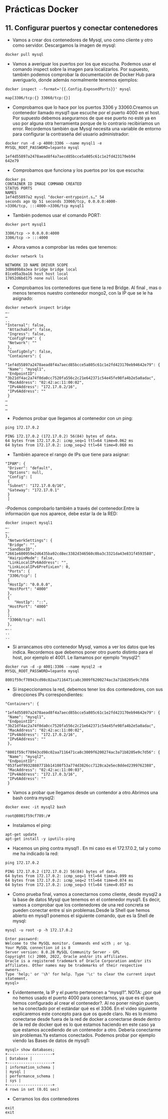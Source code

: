 # Prácticas Docker

## 11. Configurar puertos y conectar contenedores

- Vamos a crear dos contenedores de Mysql, uno como cliente y otro
  como servidor. Descargamos la imagen de mysql:

```
docker pull mysql
```

- Vamos a averiguar los puertos por los que escucha. Podemos usar el comando inspect sobre la imagen para localizarlos. Por supuesto, también podemos comprobar la documentación de Docker Hub para averiguarlo, donde además normalmente tenemos ejemplos:

```
docker inspect --format='{{.Config.ExposedPorts}}' mysql

map[3306/tcp:{} 33060/tcp:{}]
```

- Comprobamos que lo hace por los puertos 3306 y 33060.Creamos un contenedor llamado mysql1 que escuche por el puerto 4000 en el host. Por supuesto debemos asegurarnos de que ese puerto no esté ya en uso por alguna otra herramienta porque de lo contrario recibiríamos un error. Recordemos también que Mysql necesita una variable de entorno para configurar la contraseña del usuario administrador:

```
docker run -d -p 4000:3306 --name mysql1 -e MYSQL_ROOT_PASSWORD=lepanto mysql

1ef4d55897a2478aead8f4a7aecd85bcce5a805c61c1e2fd423170eb94
642e79

```

- Comprobamos que funciona y los puertos por los que escucha:

```
docker ps
CONTAINER ID IMAGE COMMAND CREATED
STATUS PORTS
NAMES
1ef4d55897a2 mysql "docker-entrypoint.s…" 54
seconds ago Up 51 seconds 33060/tcp, 0.0.0.0:4000-
>3306/tcp, :::4000->3306/tcp mysql1
```

- También podemos usar el comando PORT:

```
docker port mysql1

3306/tcp -> 0.0.0.0:4000
3306/tcp -> :::4000
```

- Ahora vamos a comprobar las redes que tenemos:

```
docker network ls

NETWORK ID NAME DRIVER SCOPE
3d8689b8a3ea bridge bridge local
81ce05a3ba16 host host local
17052d6bd175 none null local
```

- Comprobamos los contenedores que tiene la red Bridge. Al final , mas o menos tenemos nuestro contenedor mongo2, con la IP que se le ha asignado:

```
docker network inspect bridge
….
…
..
"Internal": false,
 "Attachable": false,
 "Ingress": false,
 "ConfigFrom": {
 "Network": ""
 },
 "ConfigOnly": false,
 "Containers": {

"1ef4d55897a2478aead8f4a7aecd85bcce5a805c61c1e2fd423170eb94642e79": {
 "Name": "mysql1",
 "EndpointID":
"3b21df4ac2a74f0da0cc7520fa556c2c21e642371c54e45fe98fa4b2e5a0adac",
 "MacAddress": "02:42:ac:11:00:02",
 "IPv4Address": "172.17.0.2/16",
 "IPv6Address": ""
 }
…
…
…
```

- Podemos probar que llegamos al contenedor con un ping:

```
ping 172.17.0.2

PING 172.17.0.2 (172.17.0.2) 56(84) bytes of data.
64 bytes from 172.17.0.2: icmp_seq=1 ttl=64 time=0.062 ms
64 bytes from 172.17.0.2: icmp_seq=2 ttl=64 time=0.060 ms
```

- También aparece el rango de IPs que tiene para asignar:

```
"IPAM": {
 "Driver": "default",
 "Options": null,
 "Config": [
 {
 "Subnet": "172.17.0.0/16",
 "Gateway": "172.17.0.1"
 }
 ]

```

-Podemos comprobarlo también a través del contenedor.Entre la información que nos aparece, debe estar la de la RED:

```
docker inspect mysql1
….
….
},
 "NetworkSettings": {
 "Bridge": "",
 "SandboxID":
"2661e600959e2d6435ba92cd8ec3382d346560c0ba3c3321da43e831f4593588",
 "HairpinMode": false,
 "LinkLocalIPv6Address": "",
 "LinkLocalIPv6PrefixLen": 0,
 "Ports": {
 "3306/tcp": [
 {
 "HostIp": "0.0.0.0",
 "HostPort": "4000"
 },
 {
    "HostIp": "::",
 "HostPort": "4000"
 }
 ],
 "33060/tcp": null
 },
…..
..
..
```

- Si arrancamos otro contenedor Mysql, vamos a ver los datos que les indica. Recordemos que debemos poner otro puerto distinto para el host, por ejemplo el 4001. Le llamamos por ejemplo “mysql2”:

```
docker run -d -p 4001:3306 --name mysql2 -e MYSQL_ROOT_PASSWORD=lepanto mysql

8001f59cf78943cd98c02aa7116471ca8c3009f6200274ac3a71b8205e9c7d56
```

- Si inspeccionamos la red, debemos tener los dos contenedores, con sus direcciones IPs correspondientes:

```
"Containers": {

"1ef4d55897a2478aead8f4a7aecd85bcce5a805c61c1e2fd423170eb94642e79": {
 "Name": "mysql1",
 "EndpointID":
"3b21df4ac2a74f0da0cc7520fa556c2c21e642371c54e45fe98fa4b2e5a0adac",
 "MacAddress": "02:42:ac:11:00:02",
 "IPv4Address": "172.17.0.2/16",
 "IPv6Address": ""
 },

"8001f59cf78943cd98c02aa7116471ca8c3009f6200274ac3a71b8205e9c7d56": {
 "Name": "mysql2",
 "EndpointID":
"053fa4f9932888771bb14108f53a774d3826cc7128ca2e5ec8dded2399762388",
 "MacAddress": "02:42:ac:11:00:03",
 "IPv4Address": "172.17.0.3/16",
 "IPv6Address": ""
 }

```

- Vamos a probar que llegamos desde un contendor a otro.Abrimos una bash contra mysql2:

```
docker exec -it mysql2 bash

root@8001f59cf789:/#
```

- Instalamos el ping:

```
apt-get update
apt-get install -y iputils-ping
```

- Hacemos un ping contra mysql1 . En mi caso es el 172.17.0.2, tal y como me ha indicado la red:

```
ping 172.17.0.2

PING 172.17.0.2 (172.17.0.2) 56(84) bytes of data.
64 bytes from 172.17.0.2: icmp_seq=1 ttl=64 time=0.099 ms
64 bytes from 172.17.0.2: icmp_seq=2 ttl=64 time=0.074 ms
64 bytes from 172.17.0.2: icmp_seq=3 ttl=64 time=0.057 ms
```

- Como prueba final, vamos a conectarnos como cliente, desde mysql2 a la base de datos Mysql que tenemos en el contenedor mysql1. Es decir, vamos a comprobar que los contenedores de una red concreta se pueden conectar entre sí sin problemas.Desde la Shell que hemos abierto en mysql1 ponemos el siguiente comando, que es la Shell de mysql:

```
mysql -u root -p -h 172.17.0.2

Enter password:
Welcome to the MySQL monitor. Commands end with ; or \g.
Your MySQL connection id is 8
Server version: 8.0.28 MySQL Community Server - GPL
Copyright (c) 2000, 2022, Oracle and/or its affiliates.
Oracle is a registered trademark of Oracle Corporation and/or its
affiliates. Other names may be trademarks of their respective
owners.
Type 'help;' or '\h' for help. Type '\c' to clear the current input
statement.
mysql>
```

- Evidentemente, la IP y el puerto pertenecen a “mysql1”. NOTA: ¿por qué no hemos usado el puerto 4000 para conectarnos, ya que es el que hemos configurado al crear el contenedor?. Al no poner ningún puerto, se ha conectado por el estándar qué es el 3306. En el video siguiente explicaremos este concepto para que os quede claro. No es lo mismo conectarse desde fuera de la red de docker a conectarse desde dentro de la red de docker qué es lo que estamos haciendo en este caso ya que estamos accediendo de un contenedor a otro. Debería conectarme sin problemas.Ya estamos conectados. Podemos probar por ejemplo viendo las Bases de datos de mysql1:

```
mysql> show databases;
+--------------------+
| Database |
+--------------------+
| information_schema |
| mysql |
| performance_schema |
| sys |
+--------------------+
4 rows in set (0.01 sec)
```

- Cerramos los dos contenedores

```
exit
exit
```
